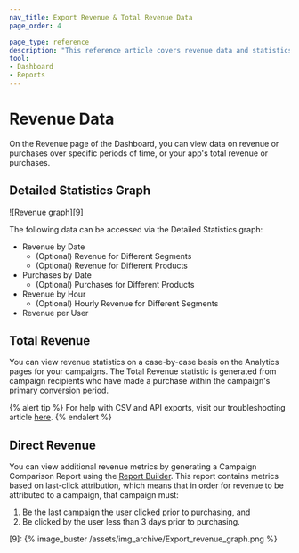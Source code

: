```yaml
---
nav_title: Export Revenue & Total Revenue Data
page_order: 4

page_type: reference
description: "This reference article covers revenue data and statistics."
tool: 
- Dashboard
- Reports
---
```


# Revenue Data

On the Revenue page of the Dashboard, you can view data on revenue or purchases over specific periods of time, or your app's total revenue or purchases.

## Detailed Statistics Graph
![Revenue graph][9]

The following data can be accessed via the Detailed Statistics graph:
- Revenue by Date
    - (Optional) Revenue for Different Segments
    - (Optional) Revenue for Different Products
- Purchases by Date
    - (Optional) Purchases for Different Products
- Revenue by Hour
    - (Optional) Hourly Revenue for Different Segments
- Revenue per User

## Total Revenue

You can view revenue statistics on a case-by-case basis on the Analytics pages for your campaigns. The Total Revenue statistic is generated from campaign recipients who have made a purchase within the campaign's primary conversion period.

{% alert tip %}
For help with CSV and API exports, visit our troubleshooting article [here]({{site.baseurl}}/user_guide/data_and_analytics/export_braze_data/export_troubleshooting/).
{% endalert %}

## Direct Revenue

You can view additional revenue metrics by generating a Campaign Comparison Report using the [Report Builder][1]. This report contains metrics based on last-click attribution, which means that in order for revenue to be attributed to a campaign, that campaign must:

1. Be the last campaign the user clicked prior to purchasing, and
2. Be clicked by the user less than 3 days prior to purchasing.

[1]: {{site.baseurl}}/user_guide/data_and_analytics/your_reports/report_builder/
[9]: {% image_buster /assets/img_archive/Export_revenue_graph.png %}
